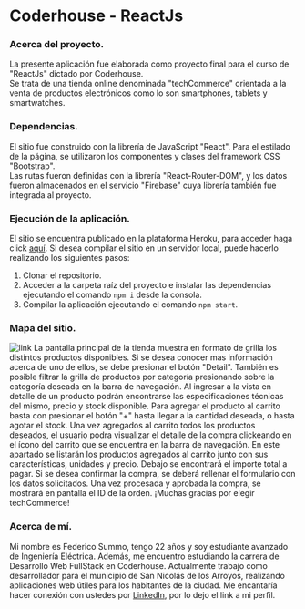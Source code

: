# Coderhouse - ReactJs

### Acerca del proyecto.  
La presente aplicación fue elaborada como proyecto final para el curso de "ReactJs" dictado por Coderhouse.  
Se trata de una tienda online denominada "techCommerce" orientada a la venta de productos electrónicos como lo son smartphones, tablets y smartwatches.

### Dependencias.
El sitio fue construido con la librería de JavaScript "React". Para el estilado de la página, se utilizaron los componentes y clases del framework CSS "Bootstrap".  
Las rutas fueron definidas con la librería "React-Router-DOM", y los datos fueron almacenados en el servicio "Firebase" cuya librería también fue integrada al proyecto.

### Ejecución de la aplicación.
El sitio se encuentra publicado en la plataforma Heroku, para acceder haga click [aquí](https://XXXX.com).
Si desea compilar el sitio en un servidor local, puede hacerlo realizando los siguientes pasos:
1. Clonar el repositorio.
2. Acceder a la carpeta raíz del proyecto e instalar las dependencias ejecutando el comando `npm i` desde la consola.
3. Compilar la aplicación ejecutando el comando `npm start`.

### Mapa del sitio.
![link](https://s10.gifyu.com/images/Animationc2ec2e5c2c5f1fe5.gif)
La pantalla principal de la tienda muestra en formato de grilla los distintos productos disponibles. Si se desea conocer mas información acerca de uno de ellos, se debe presionar el botón "Detail". También es posible filtrar la grilla de productos por categoría presionando sobre la categoría deseada en la barra de navegación.
Al ingresar a la vista en detalle de un producto podrán encontrarse las especificaciones técnicas del mismo, precio y stock disponible. Para agregar el producto al carrito basta con presionar el botón "+" hasta llegar a la cantidad deseada, o hasta agotar el stock.
Una vez agregados al carrito todos los productos deseados, el usuario podra visualizar el detalle de la compra clickeando en el ícono del carrito que se encuentra en la barra de navegación.
En este apartado se listarán los productos agregados al carrito junto con sus características, unidades y precio. Debajo se encontrará el importe total a pagar.
Si se desea confirmar la compra, se deberá rellenar el formulario con los datos solicitados.
Una vez procesada y aprobada la compra, se mostrará en pantalla el ID de la orden.
¡Muchas gracias por elegir techCommerce!

### Acerca de mí.
Mi nombre es Federico Summo, tengo 22 años y soy estudiante avanzado de Ingeniería Eléctrica. Además, me encuentro estudiando la carrera de Desarrollo Web FullStack en Coderhouse.
Actualmente trabajo como desarrollador para el municipio de San Nicolás de los Arroyos, realizando aplicaciones web útiles para los habitantes de la ciudad.
Me encantaría hacer conexión con ustedes por [LinkedIn](https://www.linkedin.com/in/federico-summo/), por lo dejo el link a mi perfil.

